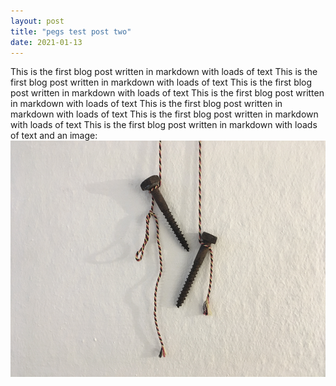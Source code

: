 ```yaml
---
layout: post
title: "pegs test post two"
date: 2021-01-13
---
```


This is the first blog post written in markdown with loads of text This is the first blog post written in markdown with loads of text This is the first blog post written in markdown with loads of text This is the first blog post written in markdown with loads of text This is the first blog post written in markdown with loads of text This is the first blog post written in markdown with loads of text This is the first blog post written in markdown with loads of text and an image: ![pegs, pegs, pegs](assets/images/pegs-pegs-web.jpg)
